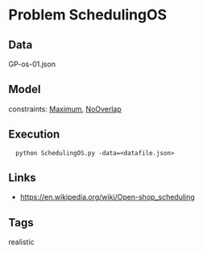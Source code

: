 # Problem SchedulingOS


## Data
  GP-os-01.json

## Model
  constraints: [Maximum](http://pycsp.org/documentation/constraints/Maximum), [NoOverlap](http://pycsp.org/documentation/constraints/NoOverlap)

## Execution
```
  python SchedulingOS.py -data=<datafile.json>
```

## Links
  - https://en.wikipedia.org/wiki/Open-shop_scheduling

## Tags
  realistic
